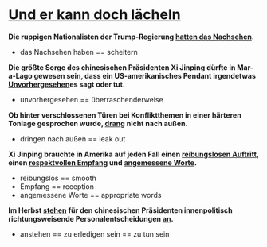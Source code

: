 # [Und er kann doch lächeln](https://www.zeit.de/politik/ausland/2017-04/donald-trump-xi-jinping-usa-china-besuch-diplomatie?utm_referrer=https%3A%2F%2Fwww.google.com.hk%2F)

**Die ruppigen Nationalisten der Trump-Regierung <u>hatten das Nachsehen</u>.**

* das Nachsehen haben == scheitern

**Die größte Sorge des chinesischen Präsidenten Xi Jinping dürfte in Mar-a-Lago gewesen sein, dass ein US-amerikanisches Pendant irgendetwas <u>Unvorhergesehen</u>es sagt oder tut.**

* unvorhergesehen == überraschenderweise

**Ob hinter verschlossenen Türen bei Konfliktthemen in einer härteren Tonlage gesprochen wurde, <u>drang</u> nicht nach außen.**

* dringen nach außen == leak out

**Xi Jinping brauchte in Amerika auf jeden Fall einen <u>reibungslosen Auftritt</u>, einen <u>respektvollen Empfang</u> und <u>angemessene Worte</u>.**

* reibungslos == smooth
* Empfang == reception
* angemessene Worte == appropriate words

**Im Herbst <u>stehen</u> für den chinesischen Präsidenten innenpolitisch richtungsweisende Personalentscheidungen <u>an</u>.**

* anstehen == zu erledigen sein == zu tun sein

